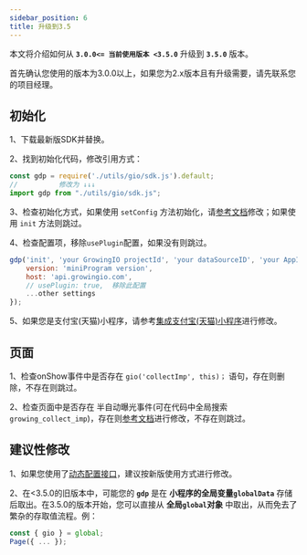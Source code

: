```yaml
---
sidebar_position: 6
title: 升级到3.5
---
```


本文将介绍如何从 **`3.0.0<= 当前使用版本 <3.5.0`** 升级到 **`3.5.0`** 版本。

首先确认您使用的版本为3.0.0以上，如果您为2.x版本且有升级需要，请先联系您的项目经理。

## 初始化

1、下载最新版SDK并替换。

2、找到初始化代码，修改引用方式：
```js
const gdp = require('./utils/gio/sdk.js').default;
//          修改为 ↓↓↓
import gdp from "./utils/gio/sdk.js";
```
3、检查初始化方式，如果使用 `setConfig` 方法初始化，请[参考文档](/docs/miniprogram/3.5/integration/wx)修改；如果使用 `init` 方法则跳过。

4、检查配置项，移除`usePlugin`配置，如果没有则跳过。
```js
gdp('init', 'your GrowingIO projectId', 'your dataSourceID', 'your AppId', {
    version: 'miniProgram version',
    host: 'api.growingio.com',
    // usePlugin: true,  移除此配置
    ...other settings
});
```
5、如果您是支付宝(天猫)小程序，请参考[集成支付宝(天猫)小程序](/docs/miniprogram/3.5/integration/alipay)进行修改。

## 页面

1、检查onShow事件中是否存在 `gio('collectImp', this)；` 语句，存在则删除，不存在则跳过。

2、检查页面中是否存在 半自动曝光事件(可在代码中全局搜索`growing_collect_imp`)，存在则[参考文档](/docs/miniprogram/3.5/internally#半自动曝光事件)进行修改，不存在则跳过。

## 建议性修改

1、如果您使用了[动态配置接口](/docs/miniprogram/3.5/commonlyApi#动态配置接口)，建议按新版使用方式进行修改。

2、在<3.5.0的旧版本中，可能您的 **`gdp`** 是在 **小程序的全局变量`globalData`** 存储后取出。在3.5.0的版本开始，您可以直接从 **全局`global`对象** 中取出，从而免去了繁杂的存取值流程。例：
```js
const { gio } = global;
Page({ ... });
```

